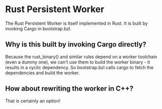 # Rust Persistent Worker

The Rust Persistent Worker is itself implemented in Rust. It is built by invoking Cargo in bootstrap.bzl.

## Why is this built by invoking Cargo directly?

Because the rust_binary() and similar rules depend on a worker toolchain (even a dummy one), we can't
use them to build the worker binary - it results in a cyclic dependency. So bootstrap.bzl calls
cargo to fetch the dependencies and build the worker.

## How about rewriting the worker in C++?

That is certainly an option!
